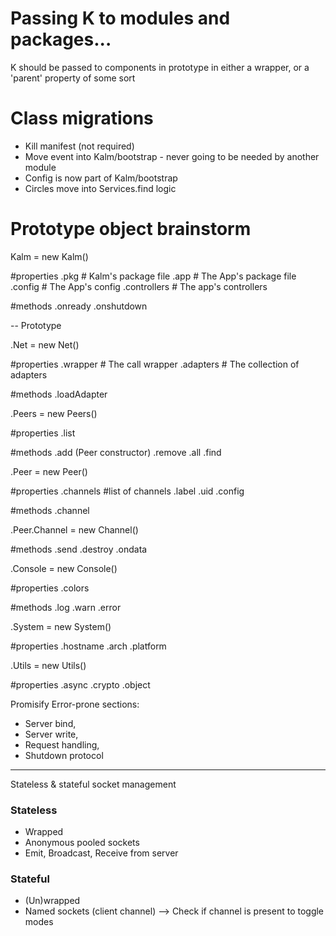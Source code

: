 # Passing K to modules and packages...

K should be passed to components in prototype in
either a wrapper, or a 'parent' property of some sort

# Class migrations

- Kill manifest (not required)
- Move event into Kalm/bootstrap - never going to be needed by another module
- Config is now part of Kalm/bootstrap
- Circles move into Services.find logic

# Prototype object brainstorm

Kalm = new Kalm()

#properties
  .pkg # Kalm's package file
  .app # The App's package file
  .config # The App's config
  .controllers # The app's controllers

#methods
  .onready
  .onshutdown

-- Prototype

.Net = new Net()

#properties
  .wrapper # The call wrapper
  .adapters # The collection of adapters

#methods
  .loadAdapter

.Peers = new Peers()

#properties
  .list

#methods
  .add (Peer constructor)
  .remove
  .all
  .find

.Peer = new Peer()

#properties
  .channels #list of channels
  .label
  .uid
  .config

#methods
  .channel

.Peer.Channel = new Channel()

#methods
  .send
  .destroy
  .ondata

.Console = new Console()

#properties
  .colors

#methods
  .log
  .warn
  .error

.System = new System()

#properties
  .hostname
  .arch
  .platform

.Utils = new Utils()

#properties
  .async
  .crypto
  .object

Promisify Error-prone sections:

- Server bind,
- Server write,
- Request handling,
- Shutdown protocol

------------------------------------------

Stateless & stateful socket management

### Stateless

- Wrapped
- Anonymous pooled sockets
- Emit, Broadcast, Receive from server

### Stateful

- (Un)wrapped
- Named sockets (client channel)
--> Check if channel is present to toggle modes